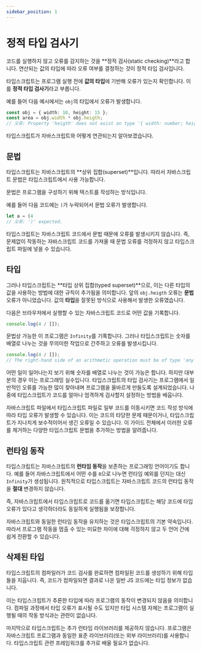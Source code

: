 ```yaml
---
sidebar_position: 1
---
```


# 정적 타입 검사기

코드를 실행하지 않고 오류를 감지하는 것을 **정적 검사(static checking)**라고 합니다. 연산되는 값의 타입에 따라 오류 여부를 결정하는 것이 정적 타입 검사입니다.

타입스크립트는 프로그램 실행 전에 **값의 타입**에 기반해 오류가 있는지 확인합니다. 이를 **정적 타입 검사기**라고 부릅니다.

예를 들어 다음 예시에서는 `obj`의 타입에서 오류가 발생합니다.

```ts
const obj = { width: 10, height: 15 };
const area = obj.width * obj.heigth;
// 오류: Property 'heigth' does not exist on type '{ width: number; height: number; }'. Did you mean 'height'?
```

타입스크립트가 자바스크립트와 어떻게 연관되는지 알아보겠습니다.

## 문법

타입스크립트는 자바스크립트의 **상위 집합(superset)**입니다. 따라서 자바스크립트 문법은 타입스크립트에서 사용 가능합니다.

문법은 프로그램을 구성하기 위해 텍스트를 작성하는 방식입니다.

예를 들어 다음 코드에는 `)`가 누락되어서 문법 오류가 발생합니다.

```ts
let a = (4
// 오류: ')' expected.
```

타입스크립트는 자바스크립트 코드에서 문법 때문에 오류를 발생시키지 않습니다. 즉, 문제없이 작동하는 자바스크립트 코드를 가져올 때 문법 오류를 걱정하지 않고 타입스크립트 파일에 넣을 수 있습니다.

## 타입

그러나 타입스크립트는 **타입 상위 집합(typed superset)**으로, 이는 다른 타입의 값을 사용하는 방법에 대한 규칙이 추가됨을 의미합니다. 앞의 `obj.heigth` 오류는 **문법** 오류가 아니었습니다. 값의 **타입**을 잘못된 방식으로 사용해서 발생한 오류였습니다.

다음은 브라우저에서 실행할 수 있는 자바스크립트 코드로 어떤 값을 기록합니다.

```ts
console.log(4 / []);
```

문법상 가능한 이 프로그램은 `Infinity`를 기록합니다. 그러나 타입스크립트는 숫자를 배열로 나누는 것을 무의미한 작업으로 간주하고 오류를 발생시킵니다.

```ts
console.log(4 / []);
// The right-hand side of an arithmetic operation must be of type 'any', 'number', 'bigint' or an enum type.
```

어떤 일이 일어나는지 보기 위해 숫자를 배열로 나누는 것이 가능은 합니다. 하지만 대부분의 경우 이는 프로그래밍 실수입니다. 타입스크립트의 타입 검사기는 프로그램에서 일반적인 오류를 가능한 많이 찾아내며 프로그램을 올바르게 만들도록 설계되었습니다. 나중에 타입스크립트가 코드를 얼마나 엄격하게 검사할지 설정하는 방법을 배웁니다.

자바스크립트 파일에서 타입스크립트 파일로 일부 코드를 이동시키면 코드 작성 방식에 따라 타입 오류가 발생할 수 있습니다. 이는 코드의 타당한 문제 때문이거나, 타입스크립트가 지나치게 보수적이어서 생긴 오류일 수 있습니다. 이 가이드 전체에서 이러한 오류를 제거하는 다양한 타입스크립트 문법을 추가하는 방법을 알려줍니다.

## 런타임 동작

타입스크립트는 자바스크립트의 **런타임 동작**을 보존하는 프로그래밍 언어이기도 합니다. 예를 들어 자바스크립트에서 어떤 수를 `0`으로 나누면 런타임 예외를 던지는 대신 `Infinity`가 생성됩니다. 원칙적으로 타입스크립트는 자바스크립트 코드의 런타입 동작을 **절대** 변경하지 않습니다.

즉, 자바스크립트에서 타입스크립트로 코드를 옮기면 타입스크립트는 해당 코드에 타입 오류가 있다고 생각하더라도 동일하게 실행됨을 보장합니다.

자바스크립트와 동일한 런타임 동작을 유지하는 것은 타입스크립트의 기본 약속입니다. 따라서 프로그램 작동을 멈출 수 있는 미묘한 차이에 대해 걱정하지 않고 두 언어 간에 쉽게 전환할 수 있습니다.

## 삭제된 타입

타입스크립트의 컴파일러가 코드 검사를 완료하면 컴파일된 코드를 생성하기 위해 타입들을 지웁니다. 즉, 코드가 컴파일되면 결과로 나온 일반 JS 코드에는 타입 정보가 없습니다.

이는 타입스크립트가 추론한 타입에 따라 프로그램의 동작이 변경되지 않음을 의미합니다. 컴파일 과정에서 타입 오류가 표시될 수도 있지만 타입 시스템 자체는 프로그램이 실행될 때의 작동 방식과는 관련이 없습니다.

마지막으로 타입스크립트는 추가 런타임 라이브러리를 제공하지 않습니다. 프로그램은 자바스크립트 프로그램과 동일한 표준 라이브러리(또는 외부 라이브러리)를 사용합니다. 타입스크립트 관련 프레임워크를 추가로 배울 필요가 없습니다.